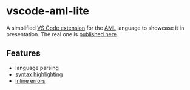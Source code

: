 # vscode-aml-lite

A simplified [VS Code extension](https://code.visualstudio.com/api) for the [AML](https://azimutt.app/aml) language to showcase it in presentation.
The real one is [published here](https://marketplace.visualstudio.com/items?itemName=azimutt.vscode-aml).

## Features

- language parsing
- [syntax highlighting](https://code.visualstudio.com/api/language-extensions/syntax-highlight-guide)
- [inline errors](https://code.visualstudio.com/api/language-extensions/programmatic-language-features#provide-diagnostics)
